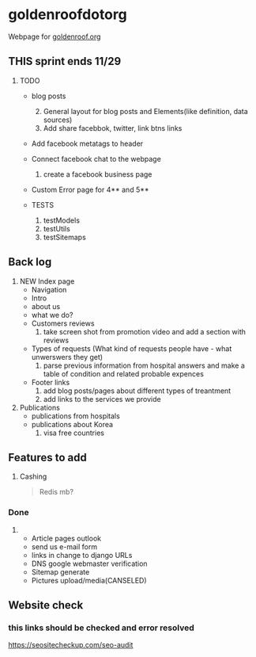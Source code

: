 # goldenroofdotorg
Webpage for [goldenroof.org](https://goldenroof.org)


## THIS sprint ends 11/29
1. TODO

    * blog posts 

        2. General layout for blog posts and Elements(like definition, data sources)
        3. Add share facebbok, twitter, link btns links
    * Add facebook metatags to header
    * Connect facebook chat to the webpage
        1. create a facebook business page
    * Custom Error page for 4** and 5**
    * TESTS
        1. testModels
        2. testUtils
        3. testSitemaps
    

## Back log
1. NEW Index page
    * Navigation
    * Intro
    * about us
    * what we do?
    * Customers reviews
        1. take screen shot from promotion video and add a section with reviews
    * Types of requests (What kind of requests people have - what unwerswers they get)
        1. parse previous information from hospital answers and make a table of condition and related probable expences
    * Footer links
        1. add blog posts/pages about different types of treantment
        2. add links to the services we provide
2. Publications
    * publications from hospitals 
    * publications about Korea
        1. visa free countries


## Features to add
1. Cashing 
    > Redis mb?


### Done 
1. 
    * Article pages outlook
    * send us e-mail form 
    * links in change to django URLs
    * DNS google webmaster verification
    * Sitemap generate
    * Pictures upload/media(CANSELED)
    
## Website check
### this links should be checked and error resolved
https://seositecheckup.com/seo-audit